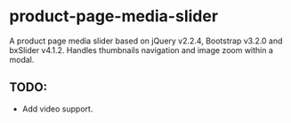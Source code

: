 # product-page-media-slider

A product page media slider based on jQuery v2.2.4, Bootstrap v3.2.0 and bxSlider v4.1.2.
Handles thumbnails navigation and image zoom within a modal.

## TODO:
* Add video support.
